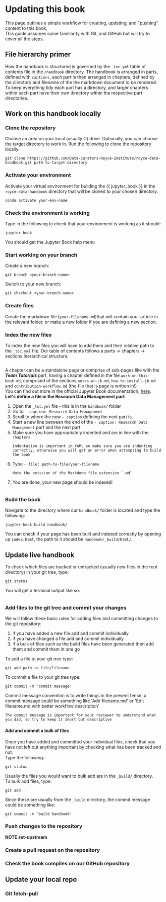 # Updating this book

This page outlines a simple workflow for creating, updating, and "pushing" content to this book.  
This guide assumes some familiarity with Git, and GitHub but will try to cover all the steps.

## File hierarchy primer
How the handbook is structured is governed by the `_toc.yml` table of contents file in the `/handbook` directory. The handbook is arranged in parts, defined with `captions`, each part is then arranged in chapters, defined by the directory and filename of the the markdown document to be rendered.  
To keep everything tidy each part has a directory, and larger chapters within each part have their own directory within the respective part directories.


## Work on this handbook locally

### Clone the repository

Choose an area on your local (usually C) drive. Optionally, you can choose the target directory to work in.
Run the following to clone the repository locally:
  ```
  git clone https://github.com/Data-Curators-Royce-Institute/royce-data-handbook.git path-to-target-directory
  ```

### Activate your environment
Activate your virtual environment for building the {{ jupyter_book }} in the `royce-data-handbook` directory that will be cloned to your chosen directory.
```
conda activate your-env-name
```

### Check the environment is working
Type in the following to check that your environment is working as it should:
```
jupyter-book
```
You should get the Jupyter Book help menu

### Start working on your branch
Create a new branch:
```
git branch <your-branch-name>
```
Switch to your new branch:
```
git checkout <your-branch-name>
```

### Create files
Create the markdown file (`your-filename.md`)that will contain your article in the relevant folder, or make a new folder if you are defining a new section. 

### Index the new files
To index the new files you will have to add them and their relative path to the `_toc.yml` file.
Our table of contents follows a parts &rarr; chapters &rarr; sections hierarchical structure. 
```{image} ../images/contribution-workflow/tableofcontents.jpg
```
A chapter can be a standalone page or comprise of sub-pages like with the ***Team Tutorials*** part, having a chapter defined in the file `work-on-this-book.md`, comprised of the sections `notes-on-jb.md`, `how-to-install-jb.md` and `contribution-workflow.md` (the file that is page is written in!)  
You can find out more in the official Jupyter Book documentation, [here](https://jupyterbook.org/customize/toc.html).  
**Let's define a file in the Research Data Management part**
1. Open the `_toc.yml` file - this is in the `handbook/` folder
2. Go to `- caption: Research Data Management`
3. Scroll to where the new `- caption` defining the next part is.
4. Start a new line between the end of the `- caption: Research Data Management` part and the next part
5. Make sure you have appropriately indented and are in line with the `chapters`
   ```{warning}
   Indentation is important in YAML so make sure you are indenting correctly, otherwise you will get an error when attempting to build the book
   ```
6. Type `- file: path-to-file/your-filename`
   ```{attention}
   Note the omission of the Markdown file extension `.md`
   ```
7. You are done, your new page should be indexed!
   ```{image} ../images/contribution-workflow/index-new-page.gif
   ```
   
### Build the book
Navigate to the directory where our `handbook/` folder is located and type the following:
```
jupyter-book build handbook/
```
You can check if your page has been built and indexed correctly by opening up `index.html`, the path to it should be `handbook/_build/html/`.

## Update live handbook
To check which files are tracked or untracked (usually new files in the root directory) in your git tree, type:
```
git status
```
You will get a terminal output like so:
```{image} ../images/git-track.jpg
```
### Add files to the git tree and commit your changes
We will follow these basic rules for adding files and committing changes to the git repository:
1. If you have added a new file add and commit individually
2. If you have changed a file add and commit individually
3. If a bulk of files such as the build files have been generated then add them and commit them in one go

To add a file to your git tree type:
```
git add path-to-file/filename
```
To commit a file to your git tree type:
```
git commit -m 'commit message'
```
Commit message convention is to write things in the present tense, a commit message could be something like 'Add filename.md' or 'Edit filename.md with better workflow description'

```{attention}
The commit message is important for your reviewer to understand what you did, so try to keep it short but descriptive
```
#### Add and commit a bulk of files
Once you have added and committed your individual files, check that you have not left out anything important by checking what has been tracked and not.  
Type the following:
```
git status
```
Usually the files you would want to bulk add are in the `_build/` directory.  
To bulk add files, type:
```
git add .
```
Since these are usually from the `_build` directory, the commit message could be something like:
```
git commit -m 'build handbook'
```
### Push changes to the repository

**NOTE set-upstream**

### Create a pull request on the repository

### Check the book compiles on our GitHub repository

## Update your local repo

### Git fetch-pull